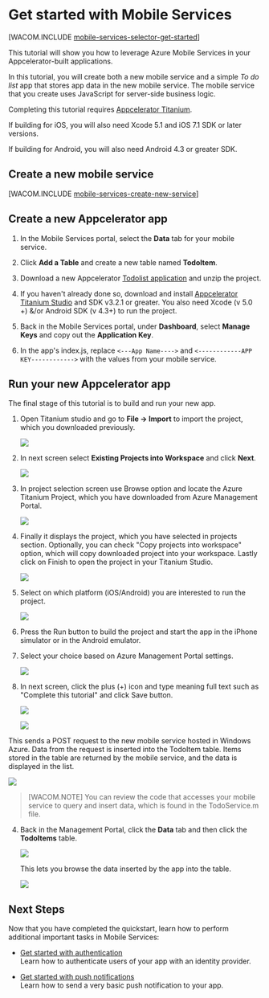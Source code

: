 <properties pageTitle="Get Started with Azure Mobile Services for Appcelerator Titanium" metaKeywords="" description="Follow this tutorial to get started using Azure Mobile Services for Appcelerator development. " metaCanonical="" services="" documentationCenter="Mobile" title="Get started with Mobile Services" authors="Appcelerator team;mahender" solutions="" manager="" editor="" />

<tags ms.service="mobile-services" ms.workload="mobile" ms.tgt_pltfrm="mobile-appcelerator" ms.devlang="multiple" ms.topic="article" ms.date="01/01/1900" ms.author="Appcelerator team;mahender" />

# <a name="getting-started"> </a>Get started with Mobile Services

[WACOM.INCLUDE [mobile-services-selector-get-started](../includes/mobile-services-selector-get-started.md)]

This tutorial will show you how to leverage Azure Mobile Services in your Appcelerator-built applications.

In this tutorial, you will create both a new mobile service and a simple _To do list_ app that stores app data in the new mobile service. The mobile service that you create uses JavaScript for server-side business logic.

Completing this tutorial requires [Appcelerator Titanium].

If building for iOS, you will also need Xcode 5.1 and iOS 7.1 SDK or later versions. 

If building for Android, you will also need Android 4.3 or greater SDK.

## <a name="create-new-service"> </a>Create a new mobile service

[WACOM.INCLUDE [mobile-services-create-new-service](../includes/mobile-services-create-new-service.md)]

## Create a new Appcelerator app

1. In the Mobile Services portal, select the **Data** tab for your mobile service.

2. Click **Add a Table** and create a new table named **TodoItem**.

3. Download a new Appcelerator [Todolist application] and unzip the project.

4. If you haven&#39;t already done so, download and install [Appcelerator Titanium Studio][Appcelerator Titanium] and SDK v3.2.1 or greater. You also need Xcode (v 5.0 +) &/or Android SDK (v 4.3+) to run the project.

5. Back in the Mobile Services portal, under **Dashboard**, select **Manage Keys** and copy out the **Application Key**.

5. In the app's index.js, replace `<---App Name---->` and `<------------APP KEY------------>` with the values from your mobile service.

## Run your new Appcelerator app ##

The final stage of this tutorial is to build and run your new app.

1. Open Titanium studio and go to **File -> Import** to import the project, which you downloaded previously.

    ![][0]

2.	In next screen select **Existing Projects into Workspace** and click **Next**.

    ![][1]

3.	In project selection screen use Browse option and locate the Azure Titanium Project, which you have downloaded from Azure Management Portal.

    ![][2]

4.	Finally it displays the project, which you have selected in projects section. Optionally, you can check &quot;Copy projects into workspace&quot; option, which will copy downloaded project into your workspace. Lastly click on Finish to open the project in your Titanium Studio.

    ![][3]

5.	Select on which platform (iOS/Android) you are interested to run the project.

    ![][4]

6.	Press the Run button to build the project and start the app in the iPhone simulator or in the Android emulator.

7.	Select your choice based on Azure Management Portal settings.

    ![][5]

8.	In next screen, click the plus (+) icon and type meaning full text such as &quot;Complete this tutorial&quot; and click Save button.<br />

    ![][6]

    ![][7]

This sends a POST request to the new mobile service hosted in Windows Azure. Data from the request is inserted into the TodoItem table. Items stored in the table are returned by the mobile service, and the data is displayed in the list.

![][8]


>[WACOM.NOTE] You can review the code that accesses your mobile service to query and insert data, which is found in the TodoService.m file.

4. Back in the Management Portal, click the **Data** tab and then click the **TodoItems** table.

   	![][9]

   	This lets you browse the data inserted by the app into the table.

   	![][10]


## <a name="next-steps"> </a>Next Steps
Now that you have completed the quickstart, learn how to perform additional important tasks in Mobile Services: 

* [Get started with authentication]
  <br/>Learn how to authenticate users of your app with an identity provider.

* [Get started with push notifications] 
  <br/>Learn how to send a very basic push notification to your app.



<!-- Images. -->
[0]: ./media/partner-appcelerator-mobile-services-javascript-backend-appcelerator-get-started/image007.png
[1]: ./media/partner-appcelerator-mobile-services-javascript-backend-appcelerator-get-started/image008.png
[2]: ./media/partner-appcelerator-mobile-services-javascript-backend-appcelerator-get-started/image009.png
[3]: ./media/partner-appcelerator-mobile-services-javascript-backend-appcelerator-get-started/image010.png
[4]: ./media/partner-appcelerator-mobile-services-javascript-backend-appcelerator-get-started/image011.png
[5]: ./media/partner-appcelerator-mobile-services-javascript-backend-appcelerator-get-started/image012.png
[6]: ./media/partner-appcelerator-mobile-services-javascript-backend-appcelerator-get-started/image013.png
[7]: ./media/partner-appcelerator-mobile-services-javascript-backend-appcelerator-get-started/image014.png
[8]: ./media/partner-appcelerator-mobile-services-javascript-backend-appcelerator-get-started/image015.png
[9]: ./media/partner-appcelerator-mobile-services-javascript-backend-appcelerator-get-started/mobile-data-tab.png
[10]: ./media/partner-appcelerator-mobile-services-javascript-backend-appcelerator-get-started/mobile-data-browse.png

<!-- URLs. -->
[Todolist application]: http://go.microsoft.com/fwlink/p/?LinkId=506859
[Appcelerator Titanium]: http://go.microsoft.com/fwlink/p/?LinkID=509987
[Get started with authentication]: /en-us/documentation/articles/partner-appcelerator-mobile-services-javascript-backend-appcelerator-get-started-users
[Get started with push notifications]: /en-us/documentation/articles/partner-appcelerator-mobile-services-javascript-backend-appcelerator-get-started-push

